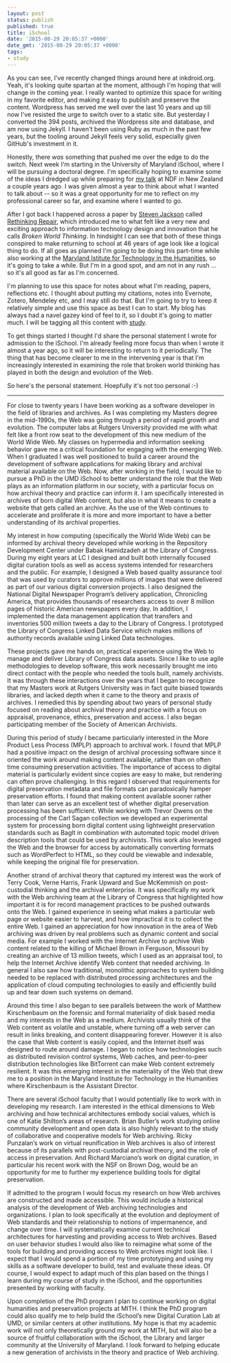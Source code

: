 ```yaml
---
layout: post
status: publish
published: true
title: iSchool
date: '2015-08-29 20:05:37 +0000'
date_gmt: '2015-08-29 20:05:37 +0000'
tags:
- study
---
```


As you can see, I've recently changed things around here at inkdroid.org. Yeah,
it's looking quite spartan at the moment, although I'm hoping that will change 
in the coming year. I really wanted to optimize this space for writing in my favorite editor, and making it easy to publish and preserve the content. Wordpress has served me well over the last 10 years and up till now I've resisted the urge to switch over to a static site. But yesterday I converted the 394 posts, archived the Wordpress site and database, and am now using Jekyll. I haven't been using Ruby as much in the past few years, but the tooling around Jekyll feels very solid, especially given GitHub's investment in it.

Honestly, there *was* something that pushed me over the edge to do the switch.
Next week I'm starting in the University of Maryland iSchool, where I will be
pursuing a doctoral degree. I'm specifically hoping to examine some of the ideas
I dredged up while preparing for [my talk][WebPresMed] at NDF in New
Zealand a couple years ago. I was given almost a year to think about what I
wanted to talk about -- so it was a great opportunity for me to reflect on my 
professional career so far, and examine where I wanted to go.

After I got back I
happened across a paper by [Steven Jackson] called [Rethinking Repair], which
introduced me to what felt like a very new and exciting approach to 
information technology design and innovation that he calls *Broken World
Thinking*. In hindsight I can see that both of these things conspired to 
make returning to school at 46 years of age look like a logical thing to do. If
all goes as planned I'm going to be doing this part-time while also working at
the [Maryland Istitute for Technology in the Humanities][mith], so it's going 
to take a while. But I'm in a good spot, and am not in any rush ... so it's all
good as far as I'm concerned.

I'm planning to use this space for notes about what I'm reading, papers, 
reflections etc. I thought about putting my citations, notes into Evernote, 
Zotero, Mendeley etc, and I may still do that. But I'm going to try to keep it
relatively simple and use this space as best I can to start. My blog has 
always had a navel gazey kind of feel to it, so I doubt it's going to matter 
much. I will be tagging all this content with [study].

To get things started I thought I'd share the personal statement I wrote
for admission to the iSchool. I'm already feeling more focus than when I wrote
it almost a year ago, so it will be interesting to return to it periodically.
The thing that has become clearer to me in the intervening year is that I'm 
increasingly interested in examining the role that broken world thinking has 
played in both the design and evolution of the Web. 

So here's the personal statement. Hoepfully it's not too personal :-)

<hr>

For close to twenty years I have been working as a software developer in the
field of libraries and archives. As I was completing my Masters degree in the
mid-1990s, the Web was going through a period of rapid growth and evolution. The computer labs at Rutgers University provided me with what felt like a front row seat to the development of this new medium of the World Wide Web. My classes on hypermedia and information seeking behavior gave me a critical foundation for engaging with the emerging Web. When I graduated I was well positioned to build a career around the development of software applications for making library and archival material available on the Web. Now, after working in the field, I would like to pursue a PhD in the UMD iSchool to better understand the role that the Web plays as an information platform in our society, with a particular focus on how archival theory and practice can inform it. I am specifically interested in archives of born digital Web content, but also in what it means to create a website that gets called an archive. As the use of the Web continues to accelerate and proliferate it is more and more important to have a better understanding of its archival properties.

My interest in how computing (specifically the World Wide Web) can be informed
by archival theory developed while working in the Repository Development Center
under Babak Hamidzadeh at the Library of Congress. During my eight years at LC I designed and built both internally focused digital curation tools as well as
access systems intended for researchers and the public. For example, I designed
a Web based quality assurance tool that was used by curators to approve millions of images that were delivered as part of our various digital conversion projects. I also designed the National Digital Newspaper Program’s delivery application, Chronicling America, that provides thousands of researchers access to over 8 million pages of historic American newspapers every day. In addition, I implemented the data management application that transfers and inventories 500 million tweets a day to the Library of Congress. I prototyped the Library of Congress Linked Data Service which makes millions of authority records available using Linked Data technologies. 

These projects gave me hands on, practical experience using the Web to manage
and deliver Library of Congress data assets. Since I like to use agile
methodologies to develop software, this work necessarily brought me into direct
contact with the people who needed the tools built, namely archivists. It was
through these interactions over the years that I began to recognize that my
Masters work at Rutgers University was in fact quite biased towards libraries,
and lacked depth when it came to the theory and praxis of archives. I remedied
this by spending about two years of personal study focused on reading about
archival theory and practice with a focus on appraisal, provenance, ethics,
preservation and access. I also began participating member of the Society of
American Archivists.

During this period of study I became particularly interested in the More Product Less Process (MPLP) approach to archival work. I found that MPLP had a positive impact on the design of archival processing software since it oriented the work around making content available, rather than on often time consuming preservation activities. The importance of access to digital material is particularly evident since copies are easy to make, but rendering can often prove challenging. In this regard I observed that requirements for digital preservation metadata and file formats can paradoxically hamper preservation efforts. I found that making content available sooner rather than later can serve as an excellent test of whether digital preservation processing has been sufficient. While working with Trevor Owens on the processing of the Carl Sagan collection we developed an experimental system for processing born digital content using lightweight preservation standards such as BagIt in combination with automated topic model driven description tools that could be used by archivists. This work also leveraged the Web and the browser for access by automatically converting formats such as WordPerfect to HTML, so they could be viewable and indexable, while keeping the original file for preservation.

Another strand of archival theory that captured my interest was the work of
Terry Cook, Verne Harris, Frank Upward and Sue McKemmish on post-custodial
thinking and the archival enterprise. It was specifically my work with the Web
archiving team at the Library of Congress that highlighted how important it is
for record management practices to be pushed outwards onto the Web. I gained
experience in seeing what makes a particular web page or website easier to
harvest, and how impractical it is to collect the entire Web. I gained an
appreciation for how innovation in the area of Web archiving was driven by real
problems such as dynamic content and social media. For example I worked with the Internet Archive to archive Web content related to the killing of Michael Brown in Ferguson, Missouri by creating an archive of 13 million tweets, which I used as an appraisal tool, to help the Internet Archive identify Web content that needed archiving. In general I also saw how traditional, monolithic approaches to system building needed to be replaced with distributed processing architectures and the application of cloud computing technologies to easily and efficiently build up and tear down such systems on demand.

Around this time I also began to see parallels between the work of Matthew Kirschenbaum on the forensic and formal materiality of disk based media and my interests in the Web as a medium. Archivists usually think of the Web content as volatile and unstable, where turning off a web server can result in links breaking, and content disappearing forever. However it is also the case that Web content is easily copied, and the Internet itself was designed to route around damage. I began to notice how technologies such as distributed revision control systems, Web caches, and peer-to-peer distribution technologies like BitTorrent can make Web content extremely resilient. It was this emerging interest in the materiality of the Web that drew me to a position in the Maryland Institute for Technology in the Humanities where Kirschenbaum is the Assistant Director.

There are several iSchool faculty that I would potentially like to work with in developing my research. I am interested in the ethical dimensions to Web archiving and how technical architectures embody social values, which is one of Katie Shilton’s areas of research. Brian Butler’s work studying online community development and open data is also highly relevant to the study of collaborative and cooperative models for Web archiving. Ricky Punzalan’s work on virtual reunification in Web archives is also of interest because of its parallels with post-custodial archival theory, and the role of access in preservation. And Richard Marciano’s work on digital curation, in particular his recent work with the NSF on Brown Dog, would be an opportunity for me to further my experience building tools for digital preservation.

If admitted to the program I would focus my research on how Web archives are constructed and made accessible. This would include a historical analysis of the development of Web archiving technologies and organizations. I plan to look specifically at the evolution and deployment of Web standards and their relationship to notions of impermanence, and change over time. I will systematically examine current technical architectures for harvesting and providing access to Web archives. Based on user behavior studies I would also like to reimagine what some of the tools for building and providing access to Web archives might look like. I expect that I would spend a portion of my time prototyping and using my skills as a software developer to build, test and evaluate these ideas. Of course, I would expect to adapt much of this plan based on the things I learn during my course of study in the iSchool, and the opportunities presented by working with faculty.

Upon completion of the PhD program I plan to continue working on digital humanities and preservation projects at MITH. I think the PhD program could also qualify me to help build the iSchool’s new Digital Curation Lab at UMD, or similar centers at other institutions. My hope is that my academic work will not only theoretically ground my work at MITH, but will also be a source of fruitful collaboration with the iSchool, the Library and larger community at the University of Maryland. I look forward to helping educate a new generation of archivists in the theory and practice of Web archiving.

[WebPresMed]: http://inkdroid.org/2013/11/26/the-web-as-a-preservation-medium/
[Steven Jackson]: http://sjackson.infosci.cornell.edu/
[Rethinking Repair]: http://sjackson.infosci.cornell.edu/RethinkingRepairPROOFS(reduced)Aug2013.pdf
[mith]: http://mith.umd.edu
[study]: /tag/study/
